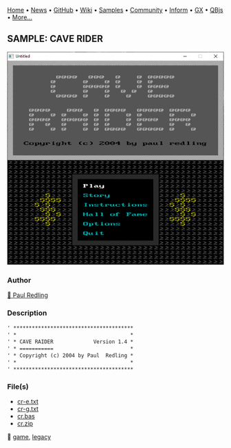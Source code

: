 [Home](https://qb64.com) • [News](../../news.md) • [GitHub](https://github.com/QB64Official/qb64) • [Wiki](https://github.com/QB64Official/qb64/wiki) • [Samples](../../samples.md) • [Community](../../community.md) • [Inform](../../inform.md) • [GX](../../gx.md) • [QBjs](../../qbjs.md) • [More...](../../more.md)

## SAMPLE: CAVE RIDER

![screenshot.png](img/screenshot.png)

### Author

[🐝 Paul Redling](../paul-redling.md) 

### Description

```text
' ***************************************
' *                                     *
' * CAVE RAIDER             Version 1.4 *
' * ===========                         *
' * Copyright (c) 2004 by Paul  Redling *
' *                                     *
' ***************************************
```

### File(s)

* [cr-e.txt](src/cr-e.txt)
* [cr-g.txt](src/cr-g.txt)
* [cr.bas](src/cr.bas)
* [cr.zip](src/cr.zip)

🔗 [game](../game.md), [legacy](../legacy.md)
